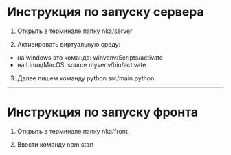# Инструкция по запуску сервера

1) Открыть в терминале папку nka/server

2) Активировать виртуальную среду:

* на windows это команда: winvenv/Scripts/activate
* на Linux/MacOS: source myvenv/bin/activate

3) Далее пишем команду python src/main.python

---

# Инструкция по запуску фронта

1) Открыть в терминале папку nka/front

2) Ввести команду npm start
